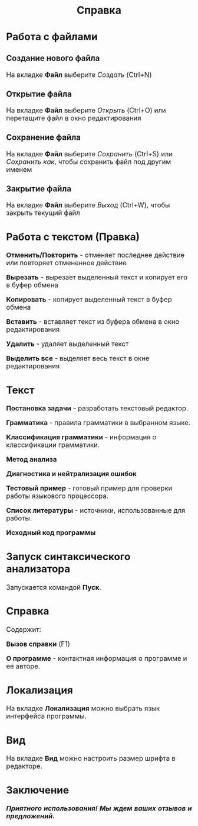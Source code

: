 ﻿<!DOCTYPE html>
<html>
  <head>
    <meta charset="UTF-8">
  </head>
  <body>
    <h1 align="center">Справка</h1>
    <font size="4">
      <h2>Работа с файлами</h2>
      <h3>Создание нового файла</h3>
      <p>На вкладке <b>Файл</b> выберите <i>Создать</i> (Ctrl+N)</p>
      <h3>Открытие файла</h3>
      <p>На вкладке <b>Файл</b> выберите <i>Открыть</i> (Ctrl+O) или перетащите файл в окно редактирования</p>
      <h3>Сохранение файла</h3>
      <p>На вкладке <b>Файл</b> выберите <i>Сохранить</i> (Ctrl+S) или <i>Сохранить как</i>, чтобы сохранить файл под другим именем</p>
      <h3>Закрытие файла</h3>
      <p>На вкладке <b>Файл</b> выберите <i>Выход</i> (Ctrl+W), чтобы закрыть текущий файл</p>
      <h2>Работа с текстом (Правка)</h2>
      <p><b>Отменить/Повторить</b> - отменяет последнее действие или повторяет отмененное действие</p>
      <p><b>Вырезать</b> - вырезает выделенный текст и копирует его в буфер обмена</p>
      <p><b>Копировать</b> - копирует выделенный текст в буфер обмена</p>
      <p><b>Вставить</b> - вставляет текст из буфера обмена в окно редактирования</p>
      <p><b>Удалить</b> - удаляет выделенный текст</p>
      <p><b>Выделить все</b> - выделяет весь текст в окне редактирования</p>
      <h2>Текст</h2>
      <p><b>Постановка задачи</b> - разработать текстовый редактор.</p>
      <p><b>Грамматика</b> - правила грамматики в выбранном языке.</p>
      <p><b>Классификация грамматики</b> - информация о классификации грамматики.</p>
      <p><b>Метод анализа</b></p>
      <p><b>Диагностика и нейтрализация ошибок</b></p>
      <p><b>Тестовый пример</b> - готовый пример для проверки работы языкового процессора.</p>
      <p><b>Список литературы</b> - источники, использованные для работы.</p>
      <p><b>Исходный код программы</b></p>
      <h2>Запуск синтаксического анализатора</h2>
      <p>Запускается командой <b>Пуск</b>.</p>
      <h2>Справка</h2>
      <p>Содержит:</p>
      <p><b>Вызов справки</b> (F1)</p>
      <p><b>О программе</b> - контактная информация о программе и ее авторе.</p>
      <h2>Локализация</h2>
      <p>На вкладке <b>Локализация</b> можно выбрать язык интерфейса программы.</p>
      <h2>Вид</h2>
      <p>На вкладке <b>Вид</b> можно настроить размер шрифта в редакторе.</p>
      <h2>Заключение</h2>
      <p align="justify"><i><b>Приятного использования! Мы ждем ваших отзывов и предложений.</b></i></p>
    </font>
  </body>
</html>

